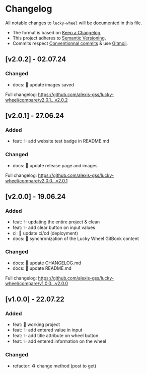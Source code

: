 # Changelog

All notable changes to `lucky-wheel` will be documented in this file.

- The format is based on [Keep a Changelog](https://keepachangelog.com/en/1.1.0/),
- This project adheres to [Semantic Versioning](https://semver.org/spec/v2.0.0.html),
- Commits respect [Conventionnal commits](https://www.conventionalcommits.org/en/v1.0.0/) & use [Gitmoji](https://gitmoji.dev/).

## **[v2.0.2] - 02.07.24**

### Changed
-   docs: 📝 update images saved

Full changelog: https://github.com/alexis-gss/lucky-wheel/compare/v2.0.1...v2.0.2

## **[v2.0.1] - 27.06.24**

### Added
-   feat: ✨ add website test badge in README.md

### Changed
-   docs: 📝 update release page and images

Full changelog: https://github.com/alexis-gss/lucky-wheel/compare/v2.0.0...v2.0.1

## **[v2.0.0] - 19.06.24**

### Added
-   feat: ✨ updating the entire project & clean
-   feat: ✨ add clear button on input values
-   ci: 👷 update ci/cd (deployment)
-   docs: 📝 synchronization of the Lucky Wheel GitBook content

### Changed
-   docs: 📝 update CHANGELOG.md
-   docs: 📝 update README.md

Full changelog: https://github.com/alexis-gss/lucky-wheel/compare/v1.0.0...v2.0.0

## **[v1.0.0] - 22.07.22**

### Added
-   feat: 🎉 working project
-   feat: ✨ add entered value in input
-   feat: ✨ add title attribute on wheel button
-   feat: ✨ add entered information on the wheel

### Changed
-   refactor: ♻️ change method (post to get)
